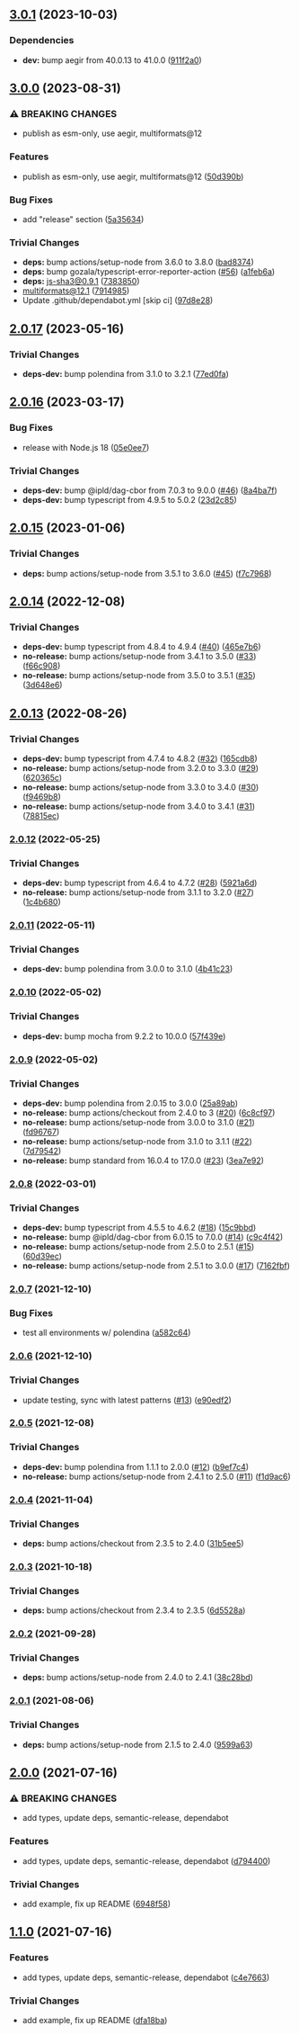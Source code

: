 ## [3.0.1](https://github.com/multiformats/js-sha3/compare/v3.0.0...v3.0.1) (2023-10-03)


### Dependencies

* **dev:** bump aegir from 40.0.13 to 41.0.0 ([911f2a0](https://github.com/multiformats/js-sha3/commit/911f2a01c2512040ce9d28466c63383c31f8c605))

## [3.0.0](https://github.com/multiformats/js-sha3/compare/v2.0.17...v3.0.0) (2023-08-31)


### ⚠ BREAKING CHANGES

* publish as esm-only, use aegir, multiformats@12

### Features

* publish as esm-only, use aegir, multiformats@12 ([50d390b](https://github.com/multiformats/js-sha3/commit/50d390b6570e73664c8abfa31a04edc4952f3042))


### Bug Fixes

* add "release" section ([5a35634](https://github.com/multiformats/js-sha3/commit/5a35634fd51902f39fa57aa9c0e2c771fc744470))


### Trivial Changes

* **deps:** bump actions/setup-node from 3.6.0 to 3.8.0 ([bad8374](https://github.com/multiformats/js-sha3/commit/bad8374a92c5a9dfeace69ea9e4576cb6508a4ab))
* **deps:** bump gozala/typescript-error-reporter-action ([#56](https://github.com/multiformats/js-sha3/issues/56)) ([a1feb6a](https://github.com/multiformats/js-sha3/commit/a1feb6ab5342dfdc4c9da1a4c63b26279d2d26b9))
* **deps:** js-sha3@0.9.1 ([7383850](https://github.com/multiformats/js-sha3/commit/7383850132e86b0ca69a68a27956aae5e3ebd369))
* multiformats@12.1 ([7914985](https://github.com/multiformats/js-sha3/commit/791498545c9721d878b62c3a5d92c368e96eec1f))
* Update .github/dependabot.yml [skip ci] ([97d8e28](https://github.com/multiformats/js-sha3/commit/97d8e2830c0f07a2299ba9b9e44170ad4f77b27b))

## [2.0.17](https://github.com/multiformats/js-sha3/compare/v2.0.16...v2.0.17) (2023-05-16)


### Trivial Changes

* **deps-dev:** bump polendina from 3.1.0 to 3.2.1 ([77ed0fa](https://github.com/multiformats/js-sha3/commit/77ed0fa517768c5a71ad015495f339849b7c9f5a))

## [2.0.16](https://github.com/multiformats/js-sha3/compare/v2.0.15...v2.0.16) (2023-03-17)


### Bug Fixes

* release with Node.js 18 ([05e0ee7](https://github.com/multiformats/js-sha3/commit/05e0ee726c1cfc4d26708e65c67ef97afe5ffe57))


### Trivial Changes

* **deps-dev:** bump @ipld/dag-cbor from 7.0.3 to 9.0.0 ([#46](https://github.com/multiformats/js-sha3/issues/46)) ([8a4ba7f](https://github.com/multiformats/js-sha3/commit/8a4ba7fd178d374ab16a8b8470c8f43094db9cb4))
* **deps-dev:** bump typescript from 4.9.5 to 5.0.2 ([23d2c85](https://github.com/multiformats/js-sha3/commit/23d2c858772f1c5900ce31212b3c06bd68d16a48))

## [2.0.15](https://github.com/multiformats/js-sha3/compare/v2.0.14...v2.0.15) (2023-01-06)


### Trivial Changes

* **deps:** bump actions/setup-node from 3.5.1 to 3.6.0 ([#45](https://github.com/multiformats/js-sha3/issues/45)) ([f7c7968](https://github.com/multiformats/js-sha3/commit/f7c79687378bd5ff525a95f63b4bbf6622f7b313))

## [2.0.14](https://github.com/multiformats/js-sha3/compare/v2.0.13...v2.0.14) (2022-12-08)


### Trivial Changes

* **deps-dev:** bump typescript from 4.8.4 to 4.9.4 ([#40](https://github.com/multiformats/js-sha3/issues/40)) ([465e7b6](https://github.com/multiformats/js-sha3/commit/465e7b6ce1eb3d372edb7a4e9d4165b149f3f02b))
* **no-release:** bump actions/setup-node from 3.4.1 to 3.5.0 ([#33](https://github.com/multiformats/js-sha3/issues/33)) ([f66c908](https://github.com/multiformats/js-sha3/commit/f66c90844014b210257070905c8c02d781c781b3))
* **no-release:** bump actions/setup-node from 3.5.0 to 3.5.1 ([#35](https://github.com/multiformats/js-sha3/issues/35)) ([3d648e6](https://github.com/multiformats/js-sha3/commit/3d648e6728e464e02b39a62757ca115be690562d))

## [2.0.13](https://github.com/multiformats/js-sha3/compare/v2.0.12...v2.0.13) (2022-08-26)


### Trivial Changes

* **deps-dev:** bump typescript from 4.7.4 to 4.8.2 ([#32](https://github.com/multiformats/js-sha3/issues/32)) ([165cdb8](https://github.com/multiformats/js-sha3/commit/165cdb8d683014d9a768c02ddf5e0f4aaf6bf8d0))
* **no-release:** bump actions/setup-node from 3.2.0 to 3.3.0 ([#29](https://github.com/multiformats/js-sha3/issues/29)) ([620365c](https://github.com/multiformats/js-sha3/commit/620365ce15610d85bc42562402d6b25031aefeb1))
* **no-release:** bump actions/setup-node from 3.3.0 to 3.4.0 ([#30](https://github.com/multiformats/js-sha3/issues/30)) ([f9469b8](https://github.com/multiformats/js-sha3/commit/f9469b8bdb7b05240752855da14ed9bb1772e4eb))
* **no-release:** bump actions/setup-node from 3.4.0 to 3.4.1 ([#31](https://github.com/multiformats/js-sha3/issues/31)) ([78815ec](https://github.com/multiformats/js-sha3/commit/78815ec7be5ee2e056fad110fa862d5d50e4a35e))

### [2.0.12](https://github.com/multiformats/js-sha3/compare/v2.0.11...v2.0.12) (2022-05-25)


### Trivial Changes

* **deps-dev:** bump typescript from 4.6.4 to 4.7.2 ([#28](https://github.com/multiformats/js-sha3/issues/28)) ([5921a6d](https://github.com/multiformats/js-sha3/commit/5921a6d7fd9a15385724c408300bafde7f1e7676))
* **no-release:** bump actions/setup-node from 3.1.1 to 3.2.0 ([#27](https://github.com/multiformats/js-sha3/issues/27)) ([1c4b680](https://github.com/multiformats/js-sha3/commit/1c4b68096a2899a602c5bd4bd7281a451241b0bc))

### [2.0.11](https://github.com/multiformats/js-sha3/compare/v2.0.10...v2.0.11) (2022-05-11)


### Trivial Changes

* **deps-dev:** bump polendina from 3.0.0 to 3.1.0 ([4b41c23](https://github.com/multiformats/js-sha3/commit/4b41c23ab95a7fe269298e03d79383fdf9d10400))

### [2.0.10](https://github.com/multiformats/js-sha3/compare/v2.0.9...v2.0.10) (2022-05-02)


### Trivial Changes

* **deps-dev:** bump mocha from 9.2.2 to 10.0.0 ([57f439e](https://github.com/multiformats/js-sha3/commit/57f439edf446c9e97bcbf992b99f487e3c99065d))

### [2.0.9](https://github.com/multiformats/js-sha3/compare/v2.0.8...v2.0.9) (2022-05-02)


### Trivial Changes

* **deps-dev:** bump polendina from 2.0.15 to 3.0.0 ([25a89ab](https://github.com/multiformats/js-sha3/commit/25a89ab9c28a7aa3dc2983b5d08e8b5a751f107c))
* **no-release:** bump actions/checkout from 2.4.0 to 3 ([#20](https://github.com/multiformats/js-sha3/issues/20)) ([6c8cf97](https://github.com/multiformats/js-sha3/commit/6c8cf970c737f3de3cc91381e58459be2959e1b5))
* **no-release:** bump actions/setup-node from 3.0.0 to 3.1.0 ([#21](https://github.com/multiformats/js-sha3/issues/21)) ([fd96767](https://github.com/multiformats/js-sha3/commit/fd967671ad95ee364320fbcb837ac1277159e9df))
* **no-release:** bump actions/setup-node from 3.1.0 to 3.1.1 ([#22](https://github.com/multiformats/js-sha3/issues/22)) ([7d79542](https://github.com/multiformats/js-sha3/commit/7d795424c3b76b55a28ca7dc0607ac6bc5ef90a1))
* **no-release:** bump standard from 16.0.4 to 17.0.0 ([#23](https://github.com/multiformats/js-sha3/issues/23)) ([3ea7e92](https://github.com/multiformats/js-sha3/commit/3ea7e92f4b8d029433e277649d81ab3b2812b17a))

### [2.0.8](https://github.com/multiformats/js-sha3/compare/v2.0.7...v2.0.8) (2022-03-01)


### Trivial Changes

* **deps-dev:** bump typescript from 4.5.5 to 4.6.2 ([#18](https://github.com/multiformats/js-sha3/issues/18)) ([15c9bbd](https://github.com/multiformats/js-sha3/commit/15c9bbd94fca1bdc5893e21dcae715c3c5c178f3))
* **no-release:** bump @ipld/dag-cbor from 6.0.15 to 7.0.0 ([#14](https://github.com/multiformats/js-sha3/issues/14)) ([c9c4f42](https://github.com/multiformats/js-sha3/commit/c9c4f42a08a1ce2c8d0193fd3b7cf50a3a45e804))
* **no-release:** bump actions/setup-node from 2.5.0 to 2.5.1 ([#15](https://github.com/multiformats/js-sha3/issues/15)) ([60d39ec](https://github.com/multiformats/js-sha3/commit/60d39ec934f83a19d267f7509b0f5e6d467b877d))
* **no-release:** bump actions/setup-node from 2.5.1 to 3.0.0 ([#17](https://github.com/multiformats/js-sha3/issues/17)) ([7162fbf](https://github.com/multiformats/js-sha3/commit/7162fbfa56f0be9535d32abd85459c44544db56a))

### [2.0.7](https://github.com/multiformats/js-sha3/compare/v2.0.6...v2.0.7) (2021-12-10)


### Bug Fixes

* test all environments w/ polendina ([a582c64](https://github.com/multiformats/js-sha3/commit/a582c6494cdf6632ecdee2b76a4af2f03f0b0868))

### [2.0.6](https://github.com/multiformats/js-sha3/compare/v2.0.5...v2.0.6) (2021-12-10)


### Trivial Changes

* update testing, sync with latest patterns ([#13](https://github.com/multiformats/js-sha3/issues/13)) ([e90edf2](https://github.com/multiformats/js-sha3/commit/e90edf2c8e0677cf7020b16a5cf02f8e60beac33))

### [2.0.5](https://github.com/mikeal/js-sha3/compare/v2.0.4...v2.0.5) (2021-12-08)


### Trivial Changes

* **deps-dev:** bump polendina from 1.1.1 to 2.0.0 ([#12](https://github.com/mikeal/js-sha3/issues/12)) ([b9ef7c4](https://github.com/mikeal/js-sha3/commit/b9ef7c460c8c3edc302be859f8b2464cba7a3b48))
* **no-release:** bump actions/setup-node from 2.4.1 to 2.5.0 ([#11](https://github.com/mikeal/js-sha3/issues/11)) ([f1d9ac6](https://github.com/mikeal/js-sha3/commit/f1d9ac6c5fbe1cf5f4a4b76b7d821895d080bed4))

### [2.0.4](https://github.com/mikeal/js-sha3/compare/v2.0.3...v2.0.4) (2021-11-04)


### Trivial Changes

* **deps:** bump actions/checkout from 2.3.5 to 2.4.0 ([31b5ee5](https://github.com/mikeal/js-sha3/commit/31b5ee56a037995cb7dc2dbc16917beba3b6f16c))

### [2.0.3](https://github.com/mikeal/js-sha3/compare/v2.0.2...v2.0.3) (2021-10-18)


### Trivial Changes

* **deps:** bump actions/checkout from 2.3.4 to 2.3.5 ([6d5528a](https://github.com/mikeal/js-sha3/commit/6d5528a3ea7321b51ca53d6bcac82ce624b81499))

### [2.0.2](https://github.com/mikeal/js-sha3/compare/v2.0.1...v2.0.2) (2021-09-28)


### Trivial Changes

* **deps:** bump actions/setup-node from 2.4.0 to 2.4.1 ([38c28bd](https://github.com/mikeal/js-sha3/commit/38c28bd298eff3f594e11dde3dd76c5b3a369cca))

### [2.0.1](https://github.com/mikeal/js-sha3/compare/v2.0.0...v2.0.1) (2021-08-06)


### Trivial Changes

* **deps:** bump actions/setup-node from 2.1.5 to 2.4.0 ([9599a63](https://github.com/mikeal/js-sha3/commit/9599a639d04392963ac73cbf98e0b2ea48e23427))

## [2.0.0](https://github.com/mikeal/js-sha3/compare/v1.1.1...v2.0.0) (2021-07-16)


### ⚠ BREAKING CHANGES

* add types, update deps, semantic-release, dependabot

### Features

* add types, update deps, semantic-release, dependabot ([d794400](https://github.com/mikeal/js-sha3/commit/d794400bf8f4d7f2096815ede9315ee311606012))


### Trivial Changes

* add example, fix up README ([6948f58](https://github.com/mikeal/js-sha3/commit/6948f5868647fe370cc25e4955b68bcd632f9e55))

## [1.1.0](https://github.com/mikeal/js-sha3/compare/v1.0.4...v1.1.0) (2021-07-16)


### Features

* add types, update deps, semantic-release, dependabot ([c4e7663](https://github.com/mikeal/js-sha3/commit/c4e76634f2e8836abb222be5571ed4994b6d5a1e))


### Trivial Changes

* add example, fix up README ([dfa18ba](https://github.com/mikeal/js-sha3/commit/dfa18ba0cf09860c2f7a04f11be7961f91c7f865))
